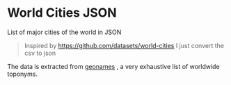 # World Cities JSON
List of major cities of the world in JSON

> Inspired by https://github.com/datasets/world-cities
> I just convert the csv to json

The data is extracted from [geonames](http://www.geonames.org/) , a very exhaustive list of worldwide toponyms.

